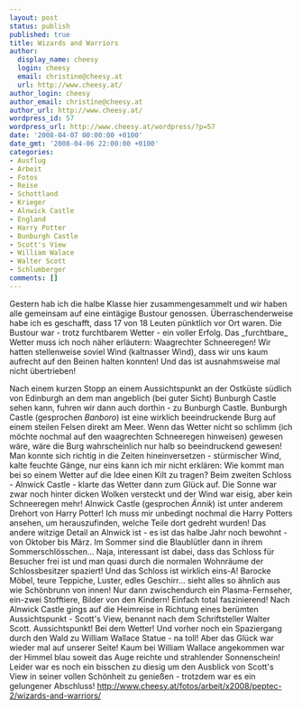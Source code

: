 ```yaml
---
layout: post
status: publish
published: true
title: Wizards and Warriors
author:
  display_name: cheesy
  login: cheesy
  email: christine@cheesy.at
  url: http://www.cheesy.at/
author_login: cheesy
author_email: christine@cheesy.at
author_url: http://www.cheesy.at/
wordpress_id: 57
wordpress_url: http://www.cheesy.at/wordpress/?p=57
date: '2008-04-07 00:00:00 +0100'
date_gmt: '2008-04-06 22:00:00 +0100'
categories:
- Ausflug
- Arbeit
- Fotos
- Reise
- Schottland
- Krieger
- Alnwick Castle
- England
- Harry Potter
- Bunburgh Castle
- Scott's View
- William Walace
- Walter Scott
- Schlumberger
comments: []
---
```

<!--:de--><!-- 4665-->Gestern hab ich die halbe Klasse hier zusammengesammelt und wir haben alle gemeinsam auf eine eintägige Bustour genossen. Überraschenderweise habe ich es geschafft, dass 17 von 18 Leuten pünktlich vor Ort waren. Die Bustour war - trotz furchtbarem Wetter - ein voller Erfolg. Das _furchtbare_ Wetter muss ich noch näher erläutern: Waagrechter Schneeregen! Wir hatten stellenweise soviel Wind (kaltnasser Wind), dass wir uns kaum aufrecht auf den Beinen halten konnten! Und das ist ausnahmsweise mal nicht übertrieben!
Nach einem kurzen Stopp an einem Aussichtspunkt an der Ostküste südlich von Edinburgh an dem man angeblich (bei guter Sicht) Bunburgh Castle sehen kann, fuhren wir dann auch dorthin - zu Bunburgh Castle. Bunburgh Castle (gesprochen _Banboro_) ist eine wirklich beeindruckende Burg auf einem steilen Felsen direkt am Meer. Wenn das Wetter nicht so schlimm (ich möchte nochmal auf den waagrechten Schneeregen hinweisen) gewesen wäre, wäre die Burg wahrscheinlich nur halb so beeindruckend gewesen! Man konnte sich richtig in die Zeiten hineinversetzen - stürmischer Wind, kalte feuchte Gänge, nur eins kann ich mir nicht erklären: Wie kommt man bei so einem Wetter auf die Idee einen Kilt zu tragen?
Beim zweiten Schloss - Alnwick Castle - klarte das Wetter dann zum Glück auf. Die Sonne war zwar noch hinter dicken Wolken versteckt und der Wind war eisig, aber kein Schneeregen mehr! Alnwick Castle (gesprochen _Ännik_) ist unter anderem Drehort von Harry Potter! Ich muss mir unbedingt nochmal die Harry Potters ansehen, um herauszufinden, welche Teile dort gedreht wurden! Das andere witzige Detail an Alnwick ist - es ist das halbe Jahr noch bewohnt - von Oktober bis März. Im Sommer sind die Blaublütler dann in ihrem Sommerschlösschen... Naja, interessant ist dabei, dass das Schloss für Besucher frei ist und man quasi durch die normalen Wohnräume der Schlossbesitzer spaziert! Und das Schloss ist wirklich eins-A! Barocke Möbel, teure Teppiche, Luster, edles Geschirr... sieht alles so ähnlich aus wie Schönbrunn von innen! Nur dann zwischendurch ein Plasma-Fernseher, ein-zwei Stofftiere, Bilder von den Kindern! Einfach total faszinierend!
Nach Alnwick Castle gings auf die Heimreise in Richtung eines berümten Aussichtspunkt - Scott's View, benannt nach dem Schriftsteller Walter Scott. Aussichtspunkt! Bei dem Wetter! Und vorher noch ein Spaziergang durch den Wald zu William Wallace Statue - na toll! Aber das Glück war wieder mal auf unserer Seite! Kaum bei William Wallace angekommen war der Himmel blau soweit das Auge reichte und strahlender Sonnenschein! Leider war es noch ein bisschen zu diesig um den Ausblick von Scott's View in seiner vollen Schönheit zu genießen - trotzdem war es ein gelungener Abschluss!
http://www.cheesy.at/fotos/arbeit/x2008/peptec-2/wizards-and-warriors/
